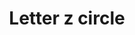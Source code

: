 ---
title: Letter z circle
tags: ["letter", "z", "circle", "round", "symbol", "shape", "logo"]
icon: letter-z-circle
svg: '<svg xmlns="http://www.w3.org/2000/svg" width="24" height="24" fill="none" viewBox="0 0 24 24" stroke-width="1.5" stroke-linecap="round" stroke-linejoin="round" stroke="currentColor"><path d="M21 12a9 9 0 1 1-18 0 9 9 0 0 1 18 0"/><path d="M9 8h6l-6 8h6"/></svg>'
---